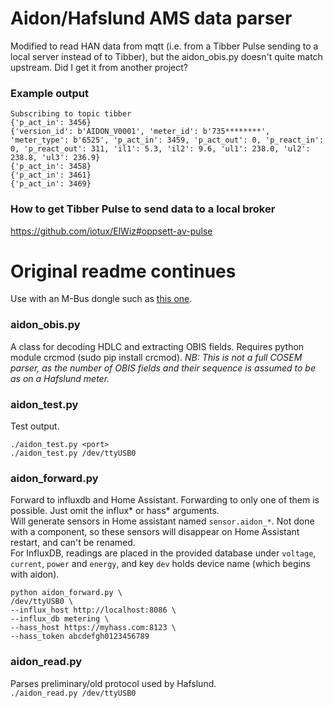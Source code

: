 # Aidon/Hafslund AMS data parser

Modified to read HAN data from mqtt (i.e. from a Tibber Pulse sending to a local server instead of to Tibber), but the aidon_obis.py doesn't quite match upstream. Did I get it from another project?


### Example output

    Subscribing to topic tibber
    {'p_act_in': 3456}
    {'version_id': b'AIDON_V0001', 'meter_id': b'735********', 'meter_type': b'6525', 'p_act_in': 3459, 'p_act_out': 0, 'p_react_in': 0, 'p_react_out': 311, 'il1': 5.3, 'il2': 9.6, 'ul1': 238.0, 'ul2': 238.8, 'ul3': 236.9}
    {'p_act_in': 3458}
    {'p_act_in': 3461}
    {'p_act_in': 3469}


### How to get Tibber Pulse to send data to a local broker

https://github.com/iotux/ElWiz#oppsett-av-pulse


# Original readme continues

Use with an M-Bus dongle such as [this one](https://www.aliexpress.com/item/USB-to-MBUS-slave-module-MBUS-master-slave-communication-debugging-bus-monitor-TSS721-No-spontaneity-Self/32894249052.html).

### aidon_obis.py
A class for decoding HDLC and extracting OBIS fields. Requires python module crcmod (sudo pip install crcmod).
*NB: This is not a full COSEM parser, as the number of OBIS fields and their sequence is assumed to be as on a Hafslund meter.*

### aidon_test.py
Test output. <br/>
```
./aidon_test.py <port>
./aidon_test.py /dev/ttyUSB0
```

### aidon_forward.py
Forward to influxdb and Home Assistant.
Forwarding to only one of them is possible. Just omit the influx* or hass* arguments.
<br/>
Will generate sensors in Home assistant named `sensor.aidon_*`. Not done with a component, so these sensors will disappear on Home Assistant restart, and can't be renamed.
<br/>
For InfluxDB, readings are placed in the provided database under `voltage`, `current`, `power` and `energy`, and key `dev` holds device name (which begins with aidon).

```
python aidon_forward.py \
/dev/ttyUSB0 \
--influx_host http://localhost:8086 \
--influx_db metering \
--hass_host https://myhass.com:8123 \
--hass_token abcdefgh0123456789
```

### aidon_read.py
Parses preliminary/old protocol used by Hafslund. <br/>
`./aidon_read.py /dev/ttyUSB0` <br/>

